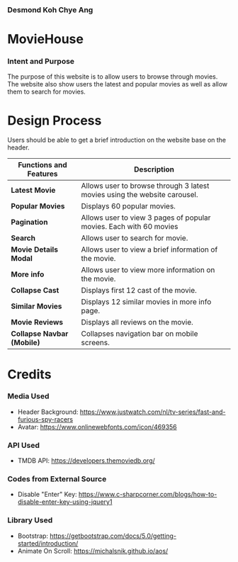 ### Desmond Koh Chye Ang

# **MovieHouse**
### Intent and Purpose
The purpose of this website is to allow users to browse through movies. The website also show users the latest and popular movies as well as allow them to search for movies.

# **Design Process**
Users should be able to get a brief introduction on the website base on the header.

**Functions and Features** | Description
--------------- | --------------- 
**Latest Movie** | Allows user to browse through 3 latest movies using the website carousel.
**Popular Movies** | Displays 60 popular movies.
**Pagination** | Allows user to view 3 pages of popular movies. Each with 60 movies
**Search** | Allows user to search for movie.
**Movie Details Modal** | Allows user to view a brief information of the movie.
**More info** | Allows user to view more information on the movie.
**Collapse Cast** | Displays first 12 cast of the movie.
**Similar Movies** | Displays 12 similar movies in more info page.
**Movie Reviews** | Displays all reviews on the movie.
**Collapse Navbar (Mobile)** | Collapses navigation bar on mobile screens. 

# **Credits**
### Media Used
* Header Background: https://www.justwatch.com/nl/tv-series/fast-and-furious-spy-racers
* Avatar: https://www.onlinewebfonts.com/icon/469356

### API Used
* TMDB API: https://developers.themoviedb.org/


### Codes from External Source
* Disable "Enter" Key: https://www.c-sharpcorner.com/blogs/how-to-disable-enter-key-using-jquery1

### Library Used
* Bootstrap: https://getbootstrap.com/docs/5.0/getting-started/introduction/
* Animate On Scroll: https://michalsnik.github.io/aos/
